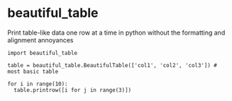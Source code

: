 # beautiful_table
Print table-like data one row at a time in python without the formatting and alignment annoyances

```python3
import beautiful_table

table = beautiful_table.BeautifulTable(['col1', 'col2', 'col3']) # most basic table

for i in range(10):
  table.printrow([i for j in range(3)])
```
